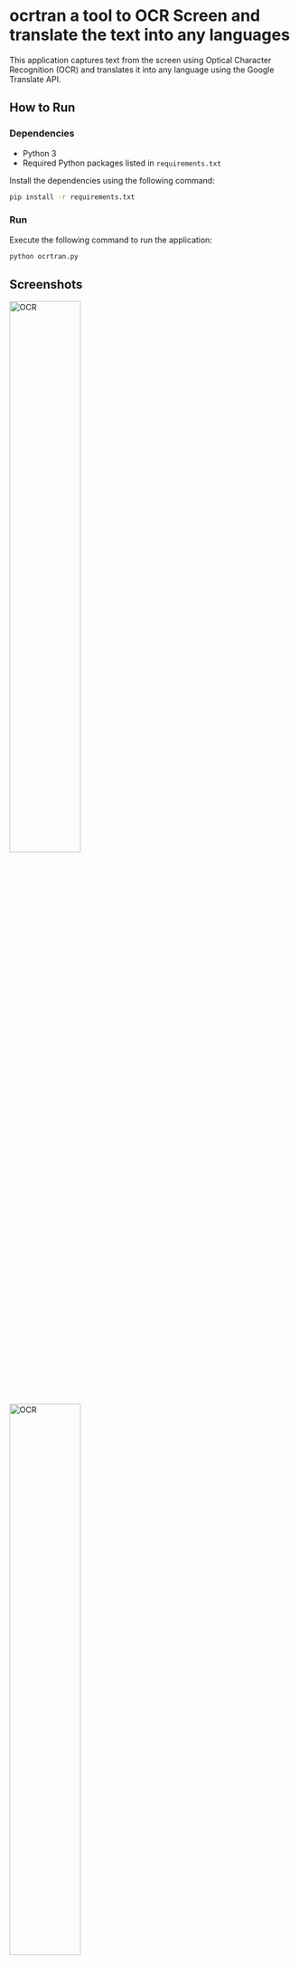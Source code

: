 # ocrtran  a tool to OCR Screen and translate the text into any languages 

This application captures text from the screen using Optical Character Recognition (OCR) and translates it into any language using the Google Translate API.

## How to Run

### Dependencies
- Python 3
- Required Python packages listed in `requirements.txt`

Install the dependencies using the following command:
```sh
pip install -r requirements.txt
```

### Run
Execute the following command to run the application:
```sh
python ocrtran.py
```
## Screenshots
<img src="images/ocr.png" alt="OCR" width="50%"><br>
<img src="images/images/de_en.png" alt="OCR" width="50%"><br>
<img src="images/images/de_cn.png" alt="OCR" width="50%"><br>


Upon running the application, a graphical user interface will appear. You can capture text from the screen and translate it into your desired language.



